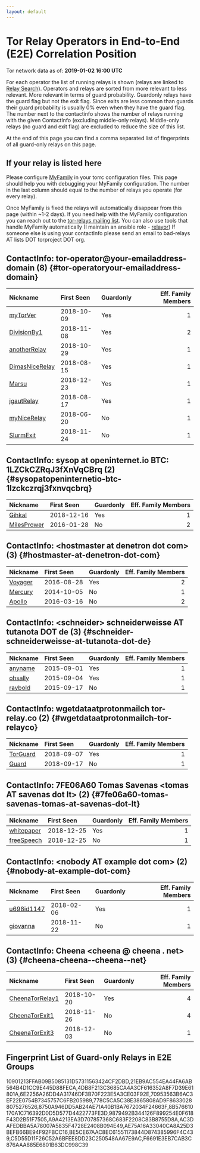 ```yaml
---
layout: default
---
```



# Tor Relay Operators in End-to-End (E2E) Correlation Position

Tor network data as of: **2019-01-02 16:00 UTC**

For each operator the list of running relays is shown (relays are linked to [Relay Search](https://metrics.torproject.org/rs.html)).
Operators and relays are sorted from more relevant to less relevant. More relevant in terms of guard probability.
Guardonly relays have the guard flag but not the exit flag.
Since exits are less common than guards their guard probability is usually 0% even when they have the guard flag.
The number next to the contactinfo shows the number of relays running with the given ContactInfo (excluding middle-only relays).
Middle-only relays (no guard and exit flag) are excluded to reduce the size of this list.

At the end of this page you can find a comma separated list of fingerprints of all guard-only relays on this page.

## If your relay is listed here
Please configure [MyFamily](https://www.torproject.org/docs/tor-manual.html.en#MyFamily) in your torrc configuration files.
This page should help you with debugging your MyFamily configuration. The number in the last column should equal to the number of
relays you operate (for every relay).

Once MyFamily is fixed the relays will automatically disappear from this page (within ~1-2 days).
If you need help with the MyFamily configuration you can reach out to the
[tor-relays mailing list](https://lists.torproject.org/cgi-bin/mailman/listinfo/tor-relays).
You can also use tools that handle MyFamily automatically (I maintain an ansible role - 
[relayor](https://medium.com/@nusenu/deploying-tor-relays-with-ansible-6612593fa34d))
If someone else is using your contactInfo please send an email to bad-relays AT lists DOT torproject DOT org.


## ContactInfo: tor-operator@your-emailaddress-domain (8) {#tor-operatoryour-emailaddress-domain}

| Nickname                                                                                                  | First Seen   | Guardonly   |   Eff. Family Members |
|:----------------------------------------------------------------------------------------------------------|:-------------|:------------|----------------------:|
| [myTorVer](https://metrics.torproject.org/rs.html#details/70953563B6AC3EF22E0754B7345757C6FB205989)       | 2018-10-09   | Yes         |                     1 |
| [DivisionBy1](https://metrics.torproject.org/rs.html#details/9879492B344126F899254E0F618F43D2B51F7505)    | 2018-11-08   | Yes         |                     2 |
| [anotherRelay](https://metrics.torproject.org/rs.html#details/F6691E3EB7CAB3C876AAA885E6801B63DC998C39)   | 2018-10-29   | Yes         |                     1 |
| [DimasNiceRelay](https://metrics.torproject.org/rs.html#details/BE5CE67AAC8EC61551173844D874385996F4C439) | 2018-08-15   | Yes         |                     1 |
| [Marsu](https://metrics.torproject.org/rs.html#details/8750A946DD5AB24AE71A40B1BA7672034F24663F)          | 2018-12-23   | Yes         |                     1 |
| [jgautRelay](https://metrics.torproject.org/rs.html#details/21EB9AC554EA44FA6AB564B4D1CC9E445D88FECA)     | 2018-08-17   | Yes         |                     1 |
| [myNiceRelay](https://metrics.torproject.org/rs.html#details/9FC15C742C2E95A34F104CB5A0826C6659CFF2B7)    | 2018-06-20   | No          |                     1 |
| [SlurmExit](https://metrics.torproject.org/rs.html#details/C0BFC0A0341BD0293F093DEC6966B99038A31B79)      | 2018-11-24   | No          |                     1 |

## ContactInfo: sysop at openinternet.io BTC: 1LZCkCZRqJ3fXnVqCBrq (2) {#sysopatopeninternetio-btc-1lzckczrqj3fxnvqcbrq}

| Nickname                                                                                               | First Seen   | Guardonly   |   Eff. Family Members |
|:-------------------------------------------------------------------------------------------------------|:-------------|:------------|----------------------:|
| [Gihkal](https://metrics.torproject.org/rs.html#details/6E2256A26DD4A31746DF3B70F223E5A3CE03F92E)      | 2018-12-16   | Yes         |                     1 |
| [MilesPrower](https://metrics.torproject.org/rs.html#details/79E169B25E4C7CE99584F6ED06F379478F23E2B8) | 2016-01-28   | No          |                     2 |

## ContactInfo: &lt;hostmaster at denetron dot com&gt; (3) {#hostmaster-at-denetron-dot-com}

| Nickname                                                                                           | First Seen   | Guardonly   |   Eff. Family Members |
|:---------------------------------------------------------------------------------------------------|:-------------|:------------|----------------------:|
| [Voyager](https://metrics.torproject.org/rs.html#details/AE75A16A33040CA8A25D3BEFB66BE94F92FBCC16) | 2016-08-28   | Yes         |                     2 |
| [Mercury](https://metrics.torproject.org/rs.html#details/484CEAF51A37EC992645FB6257B2EBC4AE20D9B7) | 2014-10-05   | No          |                     1 |
| [Apollo](https://metrics.torproject.org/rs.html#details/9A630383897133B05DB56532ECC91214CF195F68)  | 2016-03-16   | No          |                     2 |

## ContactInfo: &lt;schneider&gt; schneiderweisse AT tutanota DOT de (3) {#schneider-schneiderweisse-at-tutanota-dot-de}

| Nickname                                                                                           | First Seen   | Guardonly   |   Eff. Family Members |
|:---------------------------------------------------------------------------------------------------|:-------------|:------------|----------------------:|
| [anyname](https://metrics.torproject.org/rs.html#details/4DB8F213C3685CA4A3CF616352A8F7D39E61801A) | 2015-09-01   | Yes         |                     1 |
| [ohsally](https://metrics.torproject.org/rs.html#details/C5D55D11F26C52A6BFEE8DD23C250548AA67E9AC) | 2015-09-04   | Yes         |                     1 |
| [raybold](https://metrics.torproject.org/rs.html#details/AC80F46DAB7E902E9D6AEE056E79089577814B3D) | 2015-09-17   | No          |                     1 |

## ContactInfo: wgetdataatprotonmailch tor-relay.co (2) {#wgetdataatprotonmailch-tor-relayco}

| Nickname                                                                                            | First Seen   | Guardonly   |   Eff. Family Members |
|:----------------------------------------------------------------------------------------------------|:-------------|:------------|----------------------:|
| [TorGuard](https://metrics.torproject.org/rs.html#details/8B576610170A1C716392D0D5D577D4422773FE3D) | 2018-09-07   | Yes         |                     1 |
| [Guard](https://metrics.torproject.org/rs.html#details/04A1785CDA43C3815DFEE6FF25404CD42CAD34F5)    | 2018-09-17   | No          |                     1 |

## ContactInfo: 7FE06A60 Tomas Savenas &lt;tomas AT savenas dot lt&gt; (2) {#7fe06a60-tomas-savenas-tomas-at-savenas-dot-lt}

| Nickname                                                                                              | First Seen   | Guardonly   |   Eff. Family Members |
|:------------------------------------------------------------------------------------------------------|:-------------|:------------|----------------------:|
| [whitepaper](https://metrics.torproject.org/rs.html#details/778C5CA5C38E3865808AD9F86330288075276526) | 2018-12-25   | Yes         |                     1 |
| [freeSpeech](https://metrics.torproject.org/rs.html#details/4AE544F48C317D9EF4A4380754A5B1FAC10DEEF6) | 2018-12-25   | No          |                     1 |

## ContactInfo: &lt;nobody AT example dot com&gt; (2) {#nobody-at-example-dot-com}

| Nickname                                                                                              | First Seen   | Guardonly   |   Eff. Family Members |
|:------------------------------------------------------------------------------------------------------|:-------------|:------------|----------------------:|
| [u698id1147](https://metrics.torproject.org/rs.html#details/A9A4213EA3D707857368C683F2208C83B8755D8A) | 2018-02-06   | Yes         |                     1 |
| [giovanna](https://metrics.torproject.org/rs.html#details/1137AB1F84EC2D52DFB1915717F14FF1A10EB392)   | 2018-11-22   | No          |                     1 |

## ContactInfo: Cheena &lt;cheena @ cheena . net&gt; (3) {#cheena-cheena--cheena--net}

| Nickname                                                                                                   | First Seen   | Guardonly   |   Eff. Family Members |
|:-----------------------------------------------------------------------------------------------------------|:-------------|:------------|----------------------:|
| [CheenaTorRelay1](https://metrics.torproject.org/rs.html#details/AC3DAFEDBBA5A78007A5835F4728E2408B094E49) | 2018-10-20   | Yes         |                     4 |
| [CheenaTorExit1](https://metrics.torproject.org/rs.html#details/01729F10A81DDD8A92D770B2133082EB56C75E26)  | 2018-11-26   | No          |                     4 |
| [CheenaTorExit3](https://metrics.torproject.org/rs.html#details/50825758CC2DA41DEEF6AE29CB20A803BDCC6F79)  | 2018-12-03   | No          |                     1 |


## Fingerprint List of Guard-only Relays in E2E Groups

10901213FFAB09B5085131D57311563424CF2DBD,21EB9AC554EA44FA6AB564B4D1CC9E445D88FECA,4DB8F213C3685CA4A3CF616352A8F7D39E61801A,6E2256A26DD4A31746DF3B70F223E5A3CE03F92E,70953563B6AC3EF22E0754B7345757C6FB205989,778C5CA5C38E3865808AD9F86330288075276526,8750A946DD5AB24AE71A40B1BA7672034F24663F,8B576610170A1C716392D0D5D577D4422773FE3D,9879492B344126F899254E0F618F43D2B51F7505,A9A4213EA3D707857368C683F2208C83B8755D8A,AC3DAFEDBBA5A78007A5835F4728E2408B094E49,AE75A16A33040CA8A25D3BEFB66BE94F92FBCC16,BE5CE67AAC8EC61551173844D874385996F4C439,C5D55D11F26C52A6BFEE8DD23C250548AA67E9AC,F6691E3EB7CAB3C876AAA885E6801B63DC998C39